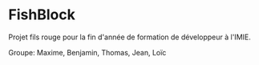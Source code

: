 FishBlock
=========

Projet fils rouge pour la fin d'année de formation de développeur à l'IMIE.

Groupe: Maxime, Benjamin, Thomas, Jean, Loïc
